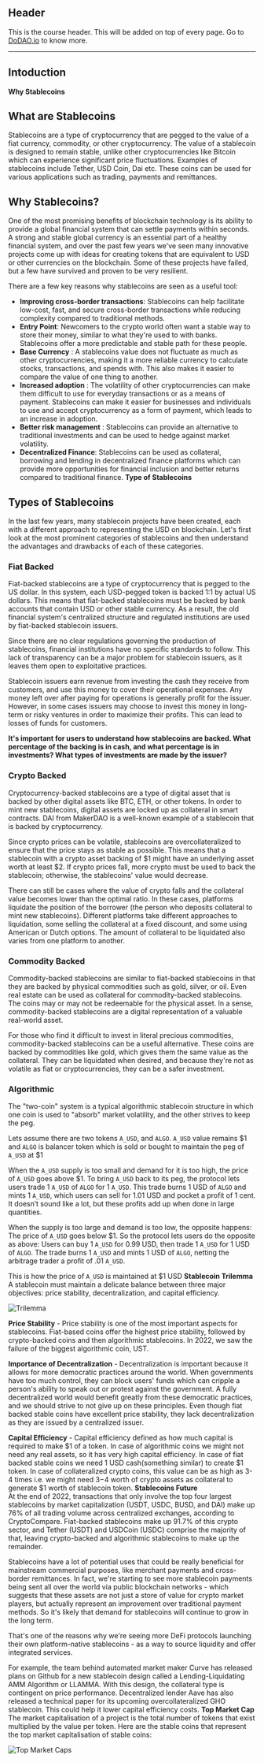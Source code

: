 ## Header
This is the course header. This will be added on top of every page. Go to [DoDAO.io](https://www.dodao.io) to know more.

 ---
 
 ## Intoduction
 
 **Why Stablecoins**        
## What are Stablecoins
Stablecoins are a type of cryptocurrency that are pegged to the value of a fiat currency, commodity, or other cryptocurrency. The value of a stablecoin is designed to remain stable, unlike other cryptocurrencies like Bitcoin which can experience significant price fluctuations. Examples of stablecoins include Tether, USD Coin, Dai etc. These coins can be used for various applications such as trading, payments and remittances.

## Why Stablecoins?
One of the most promising benefits of blockchain technology is its ability to provide a global financial  system that can settle payments within seconds. A strong and stable global currency is an essential part  of a healthy financial system, and over the past few years we've seen many innovative projects come up with  ideas for creating tokens that are equivalent to USD or other currencies on the blockchain. Some of these projects  have failed, but a few have survived and proven to be very resilient.


There are a few key reasons why stablecoins are seen as a useful tool:
- **Improving cross-border transactions**: Stablecoins can help facilitate low-cost, fast, and secure cross-border transactions while reducing complexity compared to traditional methods.
- **Entry Point**: Newcomers to the crypto world often want a stable way to store their money, similar to what  they're used to with banks. Stablecoins offer a more predictable and stable path for these people.
- **Base Currency** : A stablecoins value does not fluctuate as much as other cryptocurrencies, making it a more reliable currency to calculate stocks, transactions, and spends with. This also makes it easier to compare the value of one thing to another.
- **Increased adoption** : The volatility of other cryptocurrencies can make them difficult to use for everyday transactions or as a means of payment. Stablecoins can make it easier for businesses and individuals to use and accept cryptocurrency as a form of payment, which leads to an increase in adoption.
- **Better risk management** : Stablecoins can provide an alternative to traditional investments  and can be used to hedge against market volatility.
- **Decentralized Finance**: Stablecoins can be used as collateral, borrowing and lending in decentralized  finance platforms which can provide more opportunities for financial inclusion and better returns compared  to traditional finance. 
 **Type of Stablecoins**        
## Types of Stablecoins
In the last few years, many stablecoin projects have been created, each with a different approach to representing the USD on blockchain. Let's first look at the most prominent categories of stablecoins and then understand the advantages and drawbacks of each of these categories.

### Fiat Backed
Fiat-backed stablecoins are a type of cryptocurrency that is pegged to the US dollar. In this system, each USD-pegged token is backed 1:1 by actual US dollars. This means that fiat-backed stablecoins must be backed by bank accounts that contain USD or other stable currency. As a result, the old financial system's centralized structure and regulated institutions are used by fiat-backed stablecoin issuers.

Since there are no clear regulations governing the production of stablecoins, financial institutions have no specific standards to follow. This lack of transparency can be a major problem for stablecoin issuers, as it leaves them open to exploitative practices.

Stablecoin issuers earn revenue from investing the cash they receive from customers, and use this money to cover their operational expenses. Any money left over after paying for operations is generally profit for the issuer. However, in some cases issuers may choose to invest this money in long-term or risky ventures in order to maximize their profits. This can lead to losses of funds for customers.

**It's important for users to understand how stablecoins are backed. What percentage of the backing is in cash, and what percentage is in investments? What types of investments are made by the issuer?**

### Crypto Backed
Cryptocurrency-backed stablecoins are a type of digital asset that is backed by other digital assets like BTC, ETH, or other tokens. In order to mint new stablecoins, digital assets are locked up as collateral in smart contracts. DAI from MakerDAO is a well-known example of a stablecoin that is backed by cryptocurrency.

Since crypto prices can be volatile, stablecoins are overcollateralized to ensure that the price stays as stable as possible. This means that a stablecoin with a crypto asset backing of $1 might have an underlying asset worth at least $2. If crypto prices fall, more crypto must be used to back the stablecoin; otherwise, the stablecoins' value would decrease.

There can still be cases where the value of crypto falls and the collateral value becomes lower than the optimal ratio. In these cases, platforms liquidate the position of the borrower (the person who deposits collateral to mint new stablecoins). Different platforms take different approaches to liquidation, some selling the collateral at a fixed discount, and some using American or Dutch options. The amount of collateral to be liquidated also varies from one platform to another.

### Commodity Backed
Commodity-backed stablecoins are similar to fiat-backed stablecoins in that they are backed by physical commodities such as gold, silver, or oil. Even real estate can be used as collateral for commodity-backed stablecoins. The coins may or may not be redeemable for the physical asset. In a sense, commodity-backed stablecoins are a digital representation of a valuable real-world asset.

For those who find it difficult to invest in literal precious commodities, commodity-backed stablecoins can be a useful alternative. These coins are backed by commodities like gold, which gives them the same value as the collateral. They can be liquidated when desired, and because they're not as volatile as fiat or cryptocurrencies, they can be a safer investment.

### Algorithmic
The "two-coin" system is a typical algorithmic stablecoin structure in which one coin is used to "absorb" market volatility, and the other strives to keep the peg. 

Lets assume there are two tokens `A_USD`, and `ALGO`. `A_USD` value remains $1 and `ALGO` is balancer token which is sold or bought to maintain the peg of  `A_USD` at $1

When the `A_USD` supply is too small and demand for it is too high, the price of `A_USD` goes above $1. To bring `A_USD` back to its peg, the protocol lets users trade 1 `A_USD` of `ALGO` for 1 `A_USD`. This trade burns 1 USD of `ALGO` and mints 1 `A_USD`, which users can sell for 1.01 USD and pocket a profit of 1 cent. It doesn’t sound like a lot, but these profits add up when done in large quantities.

When the supply is too large and demand is too low, the opposite happens: The price of `A_USD` goes below $1. So the protocol lets users do the opposite as above: Users can buy 1 `A_USD` for 0.99 USD, then trade 1 `A_USD` for 1 USD of `ALGO`. The trade burns 1 `A_USD` and mints 1 USD of `ALGO`, netting the arbitrage trader a profit of .01 `A_USD`.

This is how the price of `A_USD` is maintained at $1 USD 
 **Stablecoin Trilemma**        
A stablecoin must maintain a delicate balance between three major objectives: price stability, decentralization, and capital efficiency. 

![Trilemma](https://raw.githubusercontent.com/DoDAO-io/stable-coins-course/main/images/Trilemma.png)

**Price Stability** - Price stability is one of the most important aspects for stablecoins. Fiat-based coins offer the highest price stability, followed by crypto-backed coins and then algorithmic stablecoins. In 2022, we saw the failure of the biggest algorithmic coin, UST.

**Importance of Decentralization** - Decentralization is important because it allows for more democratic practices around the world. When governments have too much control, they can block users' funds which can cripple a person's ability to speak out or protest against the government. A fully decentralized world would benefit greatly from these democratic practices, and we should strive to not give up on these principles. Even though fiat backed stable coins have excellent price stability, they lack decentralization as they are issued by a centralized issuer.

**Capital Efficiency** -  Capital efficiency defined as how much capital is required to make $1 of a token. In case of algorithmic coins we might not need any real assets, so it has very high capital efficiency. In case of fiat backed stable coins we need 1 USD cash(something similar) to create $1 token.  In case of collateralized crypto coins, this value can be as high as 3-4 times i.e. we might need $3-$4 worth of crypto assets as collateral to generate $1 worth of stablecoin token. 
 **Stablecoins Future**        
At the end of 2022, transactions that only involve the top four largest stablecoins by market capitalization (USDT, USDC, BUSD, and DAI) make up 76% of all trading volume across centralized exchanges, according to CryptoCompare. Fiat-backed stablecoins make up 91.7% of this crypto sector, and Tether (USDT) and USDCoin (USDC) comprise the majority of that, leaving crypto-backed and algorithmic stablecoins to make up the remainder.

Stablecoins have a lot of potential uses that could be really beneficial for mainstream commercial purposes, like merchant payments and cross-border remittances. In fact, we're starting to see more stablecoin payments being sent all over the world via public blockchain networks - which suggests that these assets are not just a store of value for crypto market players, but actually represent an improvement over traditional payment methods. So it's likely that demand for stablecoins will continue to grow in the long term. 

That's one of the reasons why we're seeing more DeFi protocols launching their own platform-native stablecoins - as a way to source liquidity and offer integrated services.

For example, the team behind automated market maker Curve has released plans on Github for a new stablecoin design called a Lending-Liquidating AMM Algorithm or LLAMMA. With this design, the collateral type is contingent on price performance. Decentralized lender Aave has also released a technical paper for its upcoming overcollateralized GHO stablecoin. This could help it lower capital efficiency costs. 
 **Top Market Cap**        
The market capitalisation of a project is the total number of tokens that exist multiplied by the value per token. Here are the stable coins that represent the top market capitalisation of stable coins:

![Top Market Caps](https://raw.githubusercontent.com/DoDAO-io/stable-coins-course/main/images/market_caps.png) 
 
